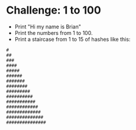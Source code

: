 # Challenge: 1 to 100

- Print "Hi my name is Brian"
- Print the numbers from 1 to 100.
- Print a staircase from 1 to 15 of hashes like this:

```
#
##
###
####
#####
######
#######
########
#########
##########
###########
############
#############
##############
###############
```
